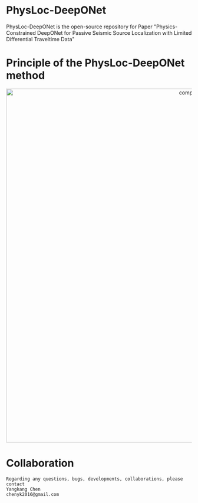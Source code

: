 # PhysLoc-DeepONet

PhysLoc-DeepONet is the open-source repository for Paper "Physics-Constrained DeepONet for Passive Seismic Source Localization with Limited Differential Traveltime Data"

# Principle of the PhysLoc-DeepONet method

<p align="center">
<img src='https://github.com/chenyk1990/gallery/blob/main/physloc-deeponet/physloc-deeponet.png' alt='comp' width=960/>

# Collaboration

    Regarding any questions, bugs, developments, collaborations, please contact  
    Yangkang Chen
    chenyk2016@gmail.com

